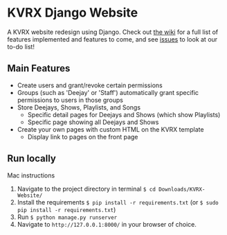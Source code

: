 # KVRX Django Website

A KVRX website redesign using Django. Check out [the wiki](https://github.com/ianmobbs/KVRX-Website/wiki) for a full list of features implemented and features to come, and see [issues](https://github.com/ianmobbs/KVRX-Website/issues) to look at our to-do list!

## Main Features

- Create users and grant/revoke certain permissions
- Groups (such as 'Deejay' or 'Staff') automatically grant specific permissions to users in those groups
- Store Deejays, Shows, Playlists, and Songs
  - Specific detail pages for Deejays and Shows (which show Playlists)
  - Specific page showing all Deejays and Shows
- Create your own pages with custom HTML on the KVRX template
  - Display link to pages on the front page

## Run locally

Mac instructions

1. Navigate to the project directory in terminal `$ cd Downloads/KVRX-Website/`
2. Install the requirements `$ pip install -r requirements.txt` (or `$ sudo pip install -r requirements.txt`)
3. Run `$ python manage.py runserver`
4. Navigate to `http://127.0.0.1:8000/` in your browser of choice.